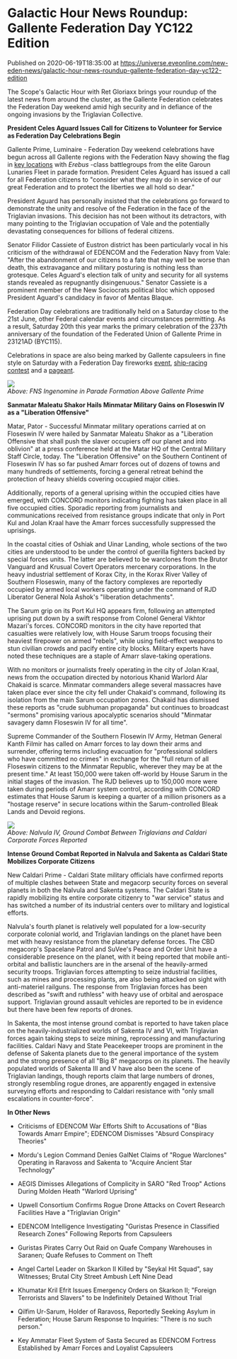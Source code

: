 # Galactic Hour News Roundup: Gallente Federation Day YC122 Edition
Published on 2020-06-19T18:35:00 at https://universe.eveonline.com/new-eden-news/galactic-hour-news-roundup-gallente-federation-day-yc122-edition

The Scope's Galactic Hour with Ret Gloriaxx brings your roundup of the latest news from around the cluster, as the Gallente Federation celebrates the Federation Day weekend amid high security and in defiance of the ongoing invasions by the Triglavian Collective.

**President Celes Aguard Issues Call for Citizens to Volunteer for Service as Federation Day Celebrations Begin**

Gallente Prime, Luminaire - Federation Day weekend celebrations have begun across all Gallente regions with the Federation Navy showing the flag in [key locations](https://www.eveonline.com/article/gallente-federation-celebrates-federation-day) with _Erebus_ -class battlegroups from the elite Garoun Lunaries Fleet in parade formation. President Celes Aguard has issued a call for all Federation citizens to "consider what they may do in service of our great Federation and to protect the liberties we all hold so dear."

President Aguard has personally insisted that the celebrations go forward to demonstrate the unity and resolve of the Federation in the face of the Triglavian invasions. This decision has not been without its detractors, with many pointing to the Triglavian occupation of Vale and the potentially devastating consequences for billions of federal citizens.

Senator Filidor Cassiete of Eustron district has been particularly vocal in his criticism of the withdrawal of EDENCOM and the Federation Navy from Vale: "After the abandonment of our citizens to a fate that may well be worse than death, this extravagance and military posturing is nothing less than grotesque. Celes Aguard's election talk of unity and security for all systems stands revealed as repugnantly disingenuous." Senator Cassiete is a prominent member of the New Sociocrats political bloc which opposed President Aguard's candidacy in favor of Mentas Blaque.

Federation Day celebrations are traditionally held on a Saturday close to the 21st June, other Federal calendar events and circumstances permitting. As a result, Saturday 20th this year marks the primary celebration of the 237th anniversary of the foundation of the Federated Union of Gallente Prime in 23121AD (BYC115).

Celebrations in space are also being marked by Gallente capsuleers in fine style on Saturday with a Federation Day fireworks [event](https://forums.eveonline.com/t/event-federation-day-yc122-2020-june-20th-20-00-eve-time/243621), [ship-racing contest](https://forums.eveonline.com/t/vrac-federation-day-grand-prix/244512) and a [pageant](https://forums.eveonline.com/t/federation-day-yc122-federation-day-pageant/245574).

![](https://web.ccpgamescdn.com/fiction/eveonline/worldnews/images/fns_ingenomine_gallente_prime.png)  
_Above: FNS Ingenomine in Parade Formation Above Gallente Prime_

**Sanmatar Maleatu Shakor Hails Minmatar Military Gains on Floseswin IV as a "Liberation Offensive"**

Matar, Pator - Successful Minmatar military operations carried at on Floseswin IV were hailed by Sanmatar Maleatu Shakor as a "Liberation Offensive that shall push the slaver occupiers off our planet and into oblivion" at a press conference held at the Matar HQ of the Central Military Staff Circle, today. The "Liberation Offensive" on the Southern Continent of Floseswin IV has so far pushed Amarr forces out of dozens of towns and many hundreds of settlements, forcing a general retreat behind the protection of heavy shields covering occupied major cities.

Additionally, reports of a general uprising within the occupied cities have emerged, with CONCORD monitors indicating fighting has taken place in all five occupied cities. Sporadic reporting from journalists and communications received from resistance groups indicate that only in Port Kul and Jolan Kraal have the Amarr forces successfully suppressed the uprisings.

In the coastal cities of Oshiak and Uinar Landing, whole sections of the two cities are understood to be under the control of guerilla fighters backed by special forces units. The latter are believed to be warclones from the Brutor Vanguard and Krusual Covert Operators mercenary corporations. In the heavy industrial settlement of Korax City, in the Korax River Valley of Southern Floseswin, many of the factory complexes are reportedly occupied by armed local workers operating under the command of RJD Liberator General Nola Ashok's "liberation detachments".

The Sarum grip on its Port Kul HQ appears firm, following an attempted uprising put down by a swift response from Colonel General Vikhtor Mazari's forces. CONCORD monitors in the city have reported that casualties were relatively low, with House Sarum troops focusing their heaviest firepower on armed "rebels", while using field-effect weapons to stun civilian crowds and pacify entire city blocks. Military experts have noted these techniques are a staple of Amarr slave-taking operations.

With no monitors or journalists freely operating in the city of Jolan Kraal, news from the occupation directed by notorious Khanid Warlord Alar Chakaid is scarce. Minmatar commanders allege several massacres have taken place ever since the city fell under Chakaid's command, following its isolation from the main Sarum occupation zones. Chakaid has dismissed these reports as "crude subhuman propaganda" but continues to broadcast "sermons" promising various apocalyptic scenarios should "Minmatar savagery damn Floseswin IV for all time".

Supreme Commander of the Southern Flosewin IV Army, Hetman General Kanth Filmir has called on Amarr forces to lay down their arms and surrender, offering terms including evacuation for "professional soldiers who have committed no crimes" in exchange for the "full return of all Floseswin citizens to the Minmatar Republic, wherever they may be at the present time." At least 150,000 were taken off-world by House Sarum in the initial stages of the invasion. The RJD believes up to 150,000 more were taken during periods of Amarr system control, according with CONCORD estimates that House Sarum is keeping a quarter of a million prisoners as a "hostage reserve" in secure locations within the Sarum-controlled Bleak Lands and Devoid regions.

![](https://web.ccpgamescdn.com/fiction/eveonline/worldnews/images/nalvula_iv_in_shadow.png)  
_Above: Nalvula IV, _Ground Combat Between Triglavians and Caldari Corporate Forces Reported__

**Intense Ground Combat Reported in Nalvula and Sakenta as Caldari State Mobilizes Corporate Citizens**

New Caldari Prime - Caldari State military officials have confirmed reports of multiple clashes between State and megacorp security forces on several planets in both the Nalvula and Sakenta systems. The Caldari State is rapidly mobilizing its entire corporate citizenry to "war service" status and has switched a number of its industrial centers over to military and logistical efforts.

Nalvula's fourth planet is relatively well populated for a low-security corporate colonial world, and Triglavian landings on the planet have been met with heavy resistance from the planetary defense forces. The CBD megacorp's Spacelane Patrol and SuVee's Peace and Order Unit have a considerable presence on the planet, with it being reported that mobile anti-orbital and ballistic launchers are in the arsenal of the heavily-armed security troops. Triglavian forces attempting to seize industrial facilities, such as mines and processing plants, are also being attacked on sight with anti-materiel railguns. The response from Triglavian forces has been described as "swift and ruthless" with heavy use of orbital and aerospace support. Triglavian ground assault vehicles are reported to be in evidence but there have been few reports of drones.

In Sakenta, the most intense ground combat is reported to have taken place on the heavily-industrialized worlds of Sakenta IV and VI, with Triglavian forces again taking steps to seize mining, reprocessing and manufacturing facilities. Caldari Navy and State Peacekeeper troops are prominent in the defense of Sakenta planets due to the general importance of the system and the strong presence of all "Big 8" megacorps on its planets. The heavily populated worlds of Sakenta III and V have also been the scene of Triglavian landings, though reports claim that large numbers of drones, strongly resembling rogue drones, are apparently engaged in extensive surveying efforts and responding to Caldari resistance with "only small escalations in counter-force".

**In Other News**

  * Criticisms of EDENCOM War Efforts Shift to Accusations of "Bias Towards Amarr Empire"; EDENCOM Dismisses "Absurd Conspiracy Theories"


  * Mordu's Legion Command Denies GalNet Claims of "Rogue Warclones" Operating in Raravoss and Sakenta to "Acquire Ancient Star Technology"


  * AEGIS Dimisses Allegations of Complicity in SARO "Red Troop" Actions During Molden Heath "Warlord Uprising"


  * Upwell Consortium Confirms Rogue Drone Attacks on Covert Research Facilities Have a "Triglavian Origin"


  * EDENCOM Intelligence Investigating "Guristas Presence in Classified Research Zones" Following Reports from Capsuleers


  * Guristas Pirates Carry Out Raid on Quafe Company Warehouses in Saranen; Quafe Refuses to Comment on Theft


  * Angel Cartel Leader on Skarkon II Killed by "Seykal Hit Squad", say Witnesses; Brutal City Street Ambush Left Nine Dead


  * Khumatar Kril Efrit Issues Emergency Orders on Skarkon II; "Foreign Terrorists and Slavers" to be Indefinitely Detained Without Trial


  * Qilfim Ur-Sarum, Holder of Raravoss, Reportedly Seeking Asylum in Federation; House Sarum Response to Inquiries: "There is no such person."


  * Key Ammatar Fleet System of Sasta Secured as EDENCOM Fortress Established by Amarr Forces and Loyalist Capsuleers
